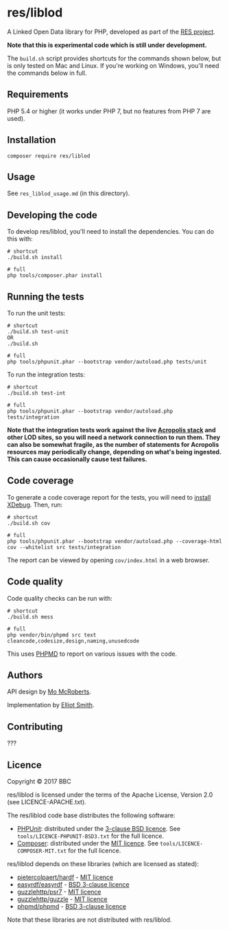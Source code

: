 # res/liblod

A Linked Open Data library for PHP, developed as part of the
[RES project](http://res.space/).

**Note that this is experimental code which is still under development.**

The `build.sh` script provides shortcuts for the commands shown below, but
is only tested on Mac and Linux. If you're working on Windows, you'll need the
commands below in full.

## Requirements

PHP 5.4 or higher (it works under PHP 7, but no features from PHP 7 are used).

## Installation

```
composer require res/liblod
```

## Usage

See `res_liblod_usage.md` (in this directory).

## Developing the code

To develop res/liblod, you'll need to install the dependencies. You can do this
with:

```
# shortcut
./build.sh install

# full
php tools/composer.phar install
```

## Running the tests

To run the unit tests:

```
# shortcut
./build.sh test-unit
OR
./build.sh

# full
php tools/phpunit.phar --bootstrap vendor/autoload.php tests/unit
```

To run the integration tests:

```
# shortcut
./build.sh test-int

# full
php tools/phpunit.phar --bootstrap vendor/autoload.php tests/integration
```

**Note that the integration tests work against the live [Acropolis stack](http://acropolis.org.uk/) and other LOD sites, so you will need a network connection to run them. They can also be somewhat fragile, as the number of statements for Acropolis resources may periodically change, depending on what's being ingested. This can cause occasionally cause test failures.**

## Code coverage

To generate a code coverage report for the tests, you will need to [install XDebug](https://xdebug.org/docs/install). Then, run:

```
# shortcut
./build.sh cov

# full
php tools/phpunit.phar --bootstrap vendor/autoload.php --coverage-html cov --whitelist src tests/integration
```

The report can be viewed by opening `cov/index.html` in a web browser.

## Code quality

Code quality checks can be run with:

```
# shortcut
./build.sh mess

# full
php vendor/bin/phpmd src text cleancode,codesize,design,naming,unusedcode
```

This uses [PHPMD](https://phpmd.org/) to report on various issues with the code.

## Authors

API design by [Mo McRoberts](https://github.com/nevali).

Implementation by [Elliot Smith](https://github.com/townxelliot).

## Contributing

???

## Licence

Copyright © 2017 BBC

res/liblod is licensed under the terms of the Apache License, Version 2.0
(see LICENCE-APACHE.txt).

The res/liblod code base distributes the following software:

* [PHPUnit](http://phpunit.de/): distributed under the [3-clause BSD licence](https://opensource.org/licenses/BSD-3-Clause). See `tools/LICENCE-PHPUNIT-BSD3.txt` for the full licence.
* [Composer](http://getcomposer.org/): distributed under the [MIT licence](https://opensource.org/licenses/MIT). See `tools/LICENCE-COMPOSER-MIT.txt` for the full licence.

res/liblod depends on these libraries (which are licensed as stated):

* [pietercolpaert/hardf](https://github.com/pietercolpaert/hardf) - [MIT licence](https://github.com/pietercolpaert/hardf/blob/master/LICENSE)
* [easyrdf/easyrdf](http://easyrdf.org/) - [BSD 3-clause licence](https://github.com/njh/easyrdf/blob/master/LICENSE.md)
* [guzzlehttp/psr7](http://guzzlephp.org/) - [MIT licence](https://github.com/guzzle/guzzle/blob/master/LICENSE)
* [guzzlehttp/guzzle](http://guzzlephp.org/) - [MIT licence](https://github.com/guzzle/guzzle/blob/master/LICENSE)
* [phpmd/phpmd](https://phpmd.org/) - [BSD 3-clause licence](https://github.com/phpmd/phpmd/blob/master/LICENSE)

Note that these libraries are not distributed with res/liblod.
